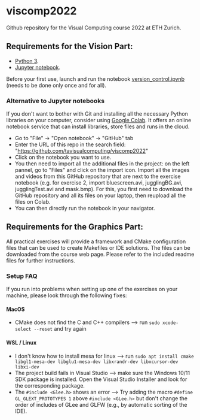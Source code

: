 # viscomp2022
Github repository for the Visual Computing course 2022 at ETH Zurich.

## Requirements for the Vision Part:
- [Python 3](https://www.python.org/downloads/).
- [Jupyter notebook](https://jupyter.org/install).

Before your first use, launch and run the notebook [version_control.ipynb](https://github.com/tavisualcomputing/viscomp2022/blob/master/version_control.ipynb) (needs to be done only once and for all).

### Alternative to Jupyter notebooks
If you don't want to bother with Git and installing all the necessary Python libraries on your computer, consider using [Google Colab](https://colab.research.google.com/notebooks/intro.ipynb). It offers an online notebook service that can install libraries, store files and runs in the cloud.
- Go to "File" -> "Open notebook" -> "GitHub" tab
- Enter the URL of this repo in the search field: "https://github.com/tavisualcomputing/viscomp2022"
- Click on the notebook you want to use.
- You then need to import all the additional files in the project: on the left pannel, go to "Files" and click on the import icon. Import all the images and videos from this GitHub repository that are next to the exercise notebook (e.g. for exercise 2, import bluescreen.avi, jugglingBG.avi, jugglingTest.avi and mask.bmp). For this, you first need to download the GitHub repository and all its files on your laptop, then reupload all the files on Colab.
- You can then directly run the notebook in your navigator.

## Requirements for the Graphics Part:
All practical exercises will provide a framework and CMake configuration files that can be used to create Makefiles or IDE solutions. The files can be downloaded from the course web page. Please refer to the included readme files for further instructions.

### Setup FAQ
If you run into problems when setting up one of the exercises on your machine, please look through the following fixes:

#### MacOS
- CMake does not find the C and C++ compilers --> run `sudo xcode-select --reset` and try again

#### WSL / Linux
- I don't know how to install mesa for linux --> run `sudo apt install cmake libgl1-mesa-dev libglu1-mesa-dev libxrandr-dev libxcursor-dev libxi-dev`
- The project build fails in Visual Studio --> make sure the Windows 10/11 SDK package is installed. Open the Visual Studio Installer and look for the corresponding package.
- The `#include <Glee.h>` shows an error --> Try adding the macro `#define GL_GLEXT_PROTOTYPES 1` above `#include <GLee.h>` but don't change the order of includes of GLee and GLFW (e.g., by automatic sorting of the IDE).
